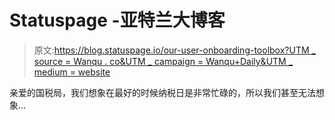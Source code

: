 # Statuspage -亚特兰大博客

> 原文:[https://blog.statuspage.io/our-user-onboarding-toolbox?UTM _ source = Wanqu . co&UTM _ campaign = Wanqu+Daily&UTM _ medium = website](https://blog.statuspage.io/our-user-onboarding-toolbox?utm_source=wanqu.co&utm_campaign=Wanqu+Daily&utm_medium=website)

亲爱的国税局，我们想象在最好的时候纳税日是非常忙碌的，所以我们甚至无法想象...